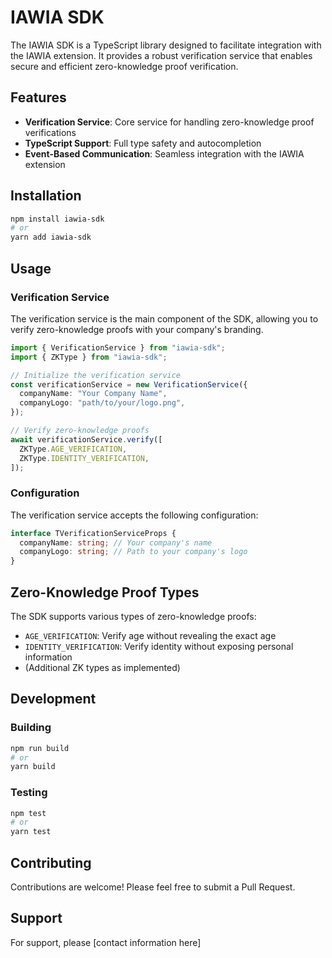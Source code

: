 # IAWIA SDK

The IAWIA SDK is a TypeScript library designed to facilitate integration with the IAWIA extension. It provides a robust verification service that enables secure and efficient zero-knowledge proof verification.

## Features

- **Verification Service**: Core service for handling zero-knowledge proof verifications
- **TypeScript Support**: Full type safety and autocompletion
- **Event-Based Communication**: Seamless integration with the IAWIA extension

## Installation

```bash
npm install iawia-sdk
# or
yarn add iawia-sdk
```

## Usage

### Verification Service

The verification service is the main component of the SDK, allowing you to verify zero-knowledge proofs with your company's branding.

```typescript
import { VerificationService } from "iawia-sdk";
import { ZKType } from "iawia-sdk";

// Initialize the verification service
const verificationService = new VerificationService({
  companyName: "Your Company Name",
  companyLogo: "path/to/your/logo.png",
});

// Verify zero-knowledge proofs
await verificationService.verify([
  ZKType.AGE_VERIFICATION,
  ZKType.IDENTITY_VERIFICATION,
]);
```

### Configuration

The verification service accepts the following configuration:

```typescript
interface TVerificationServiceProps {
  companyName: string; // Your company's name
  companyLogo: string; // Path to your company's logo
}
```

## Zero-Knowledge Proof Types

The SDK supports various types of zero-knowledge proofs:

- `AGE_VERIFICATION`: Verify age without revealing the exact age
- `IDENTITY_VERIFICATION`: Verify identity without exposing personal information
- (Additional ZK types as implemented)

## Development

### Building

```bash
npm run build
# or
yarn build
```

### Testing

```bash
npm test
# or
yarn test
```

## Contributing

Contributions are welcome! Please feel free to submit a Pull Request.

## Support

For support, please [contact information here]
